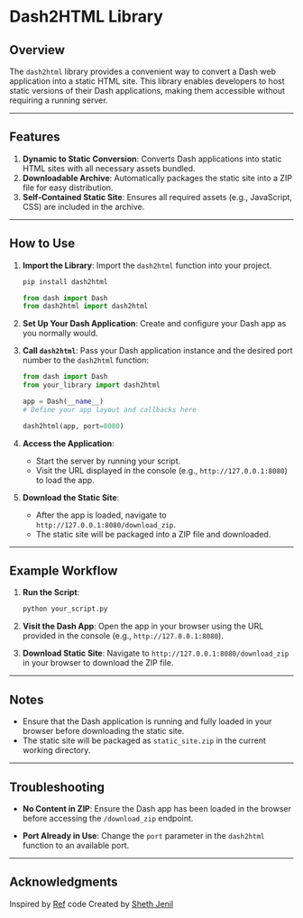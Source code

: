 # Dash2HTML Library

## Overview

The `dash2html` library provides a convenient way to convert a Dash web application into a static HTML site. This library enables developers to host static versions of their Dash applications, making them accessible without requiring a running server.

---

## Features

1. **Dynamic to Static Conversion**: Converts Dash applications into static HTML sites with all necessary assets bundled.
2. **Downloadable Archive**: Automatically packages the static site into a ZIP file for easy distribution.
3. **Self-Contained Static Site**: Ensures all required assets (e.g., JavaScript, CSS) are included in the archive.

---

## How to Use

1. **Import the Library**:
   Import the `dash2html` function into your project.
   ```bash
   pip install dash2html
   ```
   ```python
   from dash import Dash
   from dash2html import dash2html
   ```

2. **Set Up Your Dash Application**:
   Create and configure your Dash app as you normally would.

3. **Call `dash2html`**:
   Pass your Dash application instance and the desired port number to the `dash2html` function:
   ```python
   from dash import Dash
   from your_library import dash2html

   app = Dash(__name__)
   # Define your app layout and callbacks here
   
   dash2html(app, port=8080)
   ```

4. **Access the Application**:
   - Start the server by running your script.
   - Visit the URL displayed in the console (e.g., `http://127.0.0.1:8080`) to load the app.

5. **Download the Static Site**:
   - After the app is loaded, navigate to `http://127.0.0.1:8080/download_zip`.
   - The static site will be packaged into a ZIP file and downloaded.

---

## Example Workflow

1. **Run the Script**:
   ```bash
   python your_script.py
   ```

2. **Visit the Dash App**:
   Open the app in your browser using the URL provided in the console (e.g., `http://127.0.0.1:8080`).

3. **Download Static Site**:
   Navigate to `http://127.0.0.1:8080/download_zip` in your browser to download the ZIP file.

---

## Notes

- Ensure that the Dash application is running and fully loaded in your browser before downloading the static site.
- The static site will be packaged as `static_site.zip` in the current working directory.

---

## Troubleshooting

- **No Content in ZIP**:
  Ensure the Dash app has been loaded in the browser before accessing the `/download_zip` endpoint.
  
- **Port Already in Use**:
  Change the `port` parameter in the `dash2html` function to an available port.

---

## Acknowledgments
Inspired by [Ref](https://gist.github.com/exzhawk/33e5dcfc8859e3b6ff4e5269b1ba0ba4) code
Created by [Sheth Jenil](https://github.com/dummyjenil/)